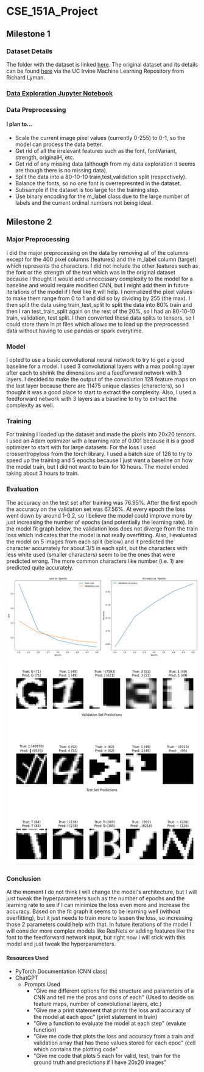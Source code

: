 # CSE_151A_Project

## Milestone 1

### Dataset Details

The folder with the dataset is linked [here](https://drive.google.com/drive/folders/1YwGAiLkXr5lPY1PL1VM97KHVrMha24rm?usp=sharing).
The original dataset and its details can be found [here](https://archive.ics.uci.edu/dataset/417/character+font+images) via the UC Irvine Machine Learning Repository from Richard Lyman.

### [Data Exploration Jupyter Notebook](CSE_151_Project_Data_Exploration.ipynb)

### Data Preprocessing

#### I plan to...
- Scale the current image pixel values (currently 0-255) to 0-1, so the model can process the data better.
- Get rid of all the irrelevant features such as the font, fontVariant, strength, originalH, etc.
- Get rid of any missing data (although from my data exploration it seems are though there is no missing data).
- Split the data into a 80-10-10 train,test,validation split (respectively).
- Balance the fonts, so no one font is overrepresnted in the dataset.
- Subsample if the dataset is too large for the training step.
- Use binary encoding for the m_label class due to the large number of labels and the current ordinal numbers not being ideal.

## Milestone 2

### Major Preprocessing

I did the major preprocessing on the data by removing all of the columns except for the 400 pixel columns (features) and the m_label column (target) which represents the characters. I did not include the other features such as the font or the strength of the text which was in the original dataset because I thought it would add unnecessary complexity to the model for a baseline and would require modified CNN, but I might add them in future iterations of the model if I feel like it will help. I normalized the pixel values to make them range from 0 to 1 and did so by dividing by 255 (the max). I then split the data using train_test_split to split the data into 80% train and then I ran test_train_split again on the rest of the 20%, so I had an 80-10-10 train, validation, test split. I then converted these data splits to tensors, so I could store them in pt files which allows me to load up the preprocessed data without having to use pandas or spark everytime.

### Model

I opted to use a basic convolutional neural network to try to get a good baseline for a model. I used 3 convolutional layers with a max pooling layer after each to shrink the dimensions and a feedforward network with 3 layers. I decided to make the output of the convolution 128 feature maps on the last layer because there are 11475 unique classes (characters), so I thought it was a good place to start to extract the complexity. Also, I used a feedforward network with 3 layers as a baseline to try to extract the complexity as well. 

### Training

For training I loaded up the dataset and made the pixels into 20x20 tensors. I used an Adam optimizer with a learning rate of 0.001 because it is a good optimizer to start with for large datasets. For the loss I used crossentropyloss from the torch library. I used a batch size of 128 to try to speed up the training and 5 epochs because I just want a baseline on how the model train, but I did not want to train for 10 hours. The model ended taking about 3 hours to train.

### Evaluation

The accuracy on the test set after training was 76.95%. After the first epoch the accuracy on the validation set was 67.56%. At every epoch the loss went down by around 1-0.2, so I believe the model could improve more by just increasing the number of epochs (and potentially the learning rate). In the model fit graph below, the validation loss does not diverge from the train loss which indicates that the model is not really overfitting. Also, I evaluated the model on 5 images from each split (below) and it predicted the character accurrately for about 3/5 in each split, but the characters with less white used (smaller characters) seem to be the ones that were predicted wrong. The more common characters like number (i.e. 1) are predicted quite accurately.

![fit](fit_graph_model_one.png)
![ground truth vs predictions](ground_truth_pred.png)

### Conclusion

At the moment I do not think I will change the model's architecture, but I will just tweak the hyperparameters such as the number of epochs and the learning rate to see if I can minimize the loss even more and increase the accuracy. Based on the fit graph it seems to be learning well (without overfitting), but it just needs to train more to lessen the loss, so increasing those 2 parameters could help with that. In future iterations of the model I will consider more complex models like ResNets or adding features like the font to the feedforward network input, but right now I will stick with this model and just tweak the hyperparameters.

#### Resources Used

- PyTorch Documentation (CNN class)
- ChatGPT
  - Prompts Used
    - "Give me different options for the structure and parameters of a CNN and tell me the pros and cons of each" (Used to decide on feature maps, number of convolutional layers, etc.)
    - "Give me a print statement that prints the loss and accuracy of the model at each epoc" (print statement in train)
    - "Give a function to evaluate the model at each step" (evalute function)
    - "Give me code that plots the loss and accuracy from a train and validation array that has these values stored for each epoc" (cell which contains the plotting code"
    - "Give me code that plots 5 each for valid, test, train for the ground truth and predictions if I have 20x20 images"






